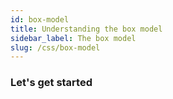 ```yaml
---
id: box-model
title: Understanding the box model
sidebar_label: The box model
slug: /css/box-model
---
```


### Let's get started

